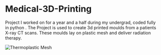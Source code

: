 # Medical-3D-Printing
Project I worked on for a year and a half during my undergrad, coded fully in python . The Project is used to create 3d printed moulds from a patients X-ray CT scans. These moulds lay on plastic mesh and deliver radiation therapy.


![Thermoplastic Mesh](https://raw.githubusercontent.com/Mark-William-Schumacher/Medical-3D-Printing/master/HDRMask/Pictures/3DModel.jpg)
